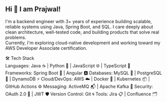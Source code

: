 ## Hi 👋 I am Prajwal!

<!--
**prajwaldhananjay/prajwaldhananjay** is a ✨ _special_ ✨ repository because its `README.md` (this file) appears on your GitHub profile.

Here are some ideas to get you started:

- 🔭 I’m currently working on ...
- 🌱 I’m currently learning ...
- 👯 I’m looking to collaborate on ...
- 🤔 I’m looking for help with ...
- 💬 Ask me about ...
- 📫 How to reach me: ...
- 😄 Pronouns: ...
- ⚡ Fun fact: ...
-->
I'm a backend engineer with 3+ years of experience building scalable, reliable systems using Java, Spring Boot, and SQL. I care deeply about clean architecture, well-tested code, and building products that solve real problems.  
Currently, I'm exploring cloud-native development and working toward my AWS Developer Associate certification.

🛠️ Tech Stack  
Languages: Java ☕ | Python 🐍 | JavaScript 🌐 | TypeScript 🧩  
Frameworks: Spring Boot 🌱 | Angular 🅰️
Databases: MySQL 🐬 | PostgreSQL 🐘 | DynamoDB ⚡
Cloud/DevOps: AWS ☁️ | Docker 🐳 | Kubernetes 📦 | GitHub Actions ⚙️
Messaging: ActiveMQ 📬 | Apache Kafka 🧃
Security: OAuth 2.0 🔐 | JWT 🛡️
Version Control: Git 🌀
Tools: Jira 📋 | Confluence 🗂️
